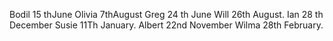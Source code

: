 Bodil 15 thJune 
Olivia 7thAugust
Greg 24 th June
Will 26th August.
Ian 28 th December
Susie 11Th January.
Albert 22nd November
Wilma 28th February.